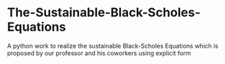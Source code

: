 # The-Sustainable-Black-Scholes-Equations
A python work to realize the sustainable Black-Scholes Equations which is proposed by our professor and his coworkers using explicit form 
